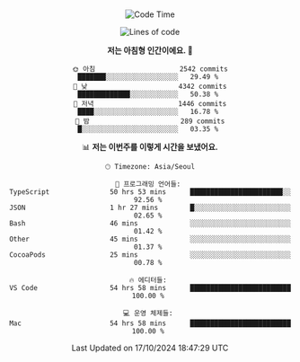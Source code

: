 <div align="center">

<br />

 <!--START_SECTION:waka-->
![Code Time](http://img.shields.io/badge/Code%20Time-3%2C378%20hrs%2057%20mins-blue)

![Lines of code](https://img.shields.io/badge/%EC%A0%80%EB%8A%94%20%EC%97%AC%ED%83%9C%EA%B9%8C%EC%A7%80%20-4.4%20million%20%EC%A4%84%EC%9D%98%20%EC%BD%94%EB%93%9C%EB%A5%BC%20%EC%9E%91%EC%84%B1%ED%96%88%EC%96%B4%EC%9A%94.-blue)

**저는 아침형 인간이에요. 🐤** 

```text
🌞 아침                     2542 commits        ███████░░░░░░░░░░░░░░░░░░   29.49 % 
🌆 낮　                     4342 commits        █████████████░░░░░░░░░░░░   50.38 % 
🌃 저녁                     1446 commits        ████░░░░░░░░░░░░░░░░░░░░░   16.78 % 
🌙 밤　                     289 commits         █░░░░░░░░░░░░░░░░░░░░░░░░   03.35 % 
```


📊 **저는 이번주를 이렇게 시간을 보냈어요.** 

```text
🕑︎ Timezone: Asia/Seoul

💬 프로그래밍 언어들: 
TypeScript               50 hrs 53 mins      ███████████████████████░░   92.56 % 
JSON                     1 hr 27 mins        █░░░░░░░░░░░░░░░░░░░░░░░░   02.65 % 
Bash                     46 mins             ░░░░░░░░░░░░░░░░░░░░░░░░░   01.42 % 
Other                    45 mins             ░░░░░░░░░░░░░░░░░░░░░░░░░   01.37 % 
CocoaPods                25 mins             ░░░░░░░░░░░░░░░░░░░░░░░░░   00.78 % 

🔥 에디터들: 
VS Code                  54 hrs 58 mins      █████████████████████████   100.00 % 

💻 운영 체제들: 
Mac                      54 hrs 58 mins      █████████████████████████   100.00 % 
```


 Last Updated on 17/10/2024 18:47:29 UTC
<!--END_SECTION:waka-->

</div>
